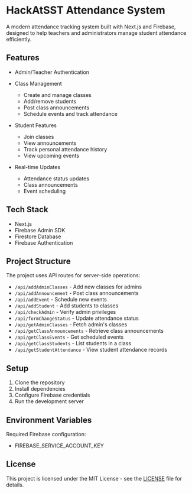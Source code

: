 # HackAtSST Attendance System

A modern attendance tracking system built with Next.js and Firebase, designed to help teachers and administrators manage student attendance efficiently.

## Features

- Admin/Teacher Authentication
- Class Management
  - Create and manage classes
  - Add/remove students
  - Post class announcements
  - Schedule events and track attendance

- Student Features
  - Join classes
  - View announcements
  - Track personal attendance history
  - View upcoming events

- Real-time Updates
  - Attendance status updates
  - Class announcements
  - Event scheduling

## Tech Stack

- Next.js
- Firebase Admin SDK
- Firestore Database
- Firebase Authentication

## Project Structure

The project uses API routes for server-side operations:
- `/api/addAdminClasses` - Add new classes for admins
- `/api/addAnnouncement` - Post class announcements
- `/api/addEvent` - Schedule new events
- `/api/addStudent` - Add students to classes
- `/api/checkAdmin` - Verify admin privileges
- `/api/formChangeStatus` - Update attendance status
- `/api/getAdminClasses` - Fetch admin's classes
- `/api/getClassAnnouncements` - Retrieve class announcements
- `/api/getClassEvents` - Get scheduled events
- `/api/getClassStudents` - List students in a class
- `/api/getStudentAttendance` - View student attendance records

## Setup

1. Clone the repository
2. Install dependencies
3. Configure Firebase credentials
4. Run the development server

## Environment Variables

Required Firebase configuration:
- FIREBASE_SERVICE_ACCOUNT_KEY
## License

This project is licensed under the MIT License - see the [LICENSE](LICENSE) file for details.
